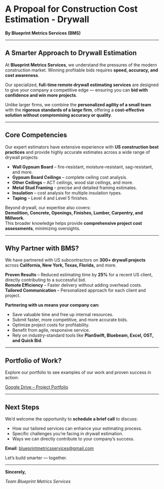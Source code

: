 # A Propoal for Construction Cost Estimation - Drywall 
**By Blueprint Metrics Services (BMS)**  

---

## A Smarter Approach to Drywall Estimation  
At **Blueprint Metrics Services**, we understand the pressures of the modern construction market. Winning profitable bids requires **speed, accuracy, and cost awareness**.  

Our specialized, **full-time remote drywall estimating services** are designed to give your company a competitive edge — ensuring you can **bid with confidence and win more projects**.  

Unlike larger firms, we combine the **personalized agility of a small team** with the **rigorous standards of a large firm**, offering a **cost-effective solution without compromising accuracy or quality**.  

---

## Core Competencies  
Our expert estimators have extensive experience with **US construction best practices** and provide highly accurate estimates across a wide range of drywall projects:  

- **Wall Gypsum Board** – fire-resistant, moisture-resistant, sag-resistant, and more.  
- **Gypsum Board Ceilings** – complete ceiling cost analysis.  
- **Other Ceilings** – ACT ceilings, wood slat ceilings, and more.  
- **Metal Stud Framing** – precise and detailed framing estimates.  
- **Insulation** – cost analysis for multiple insulation types.  
- **Taping** – Level 4 and Level 5 finishes.  

Beyond drywall, our expertise also covers:  
**Demolition, Concrete, Openings, Finishes, Lumber, Carpentry, and Millwork.**  
This broader knowledge helps provide **comprehensive project cost assessments**, minimizing oversights.  

---

## Why Partner with BMS?  
We have partnered with US subcontractors on **300+ drywall projects** across **California, New York, Texas, Florida,** and more.  

**Proven Results** – Reduced estimating time by **25%** for a recent US client, directly contributing to a successful bid.  
**Remote Efficiency** – Faster delivery without adding overhead costs.  
**Tailored Communication** – Personalized approach for each client and project.  

**Partnering with us means your company can:**  
- Save valuable time and free up internal resources.  
- Submit faster, more competitive, and more accurate bids.  
- Optimize project costs for profitability.  
- Benefit from agile, responsive service.  
- Rely on industry-standard tools like **PlanSwift, Bluebeam, Excel, OST, and Quick Bid**.  

---

## Portfolio of Work?  

Explore our portfolio to see examples of our work and proven success in action:

[Google Drive – Project Portfolio](https://drive.google.com/drive/folders/1ZqJugSjIrXdr8paJAosl8CRL1y17Q2FK?usp=drive_link)

---

## Next Steps  
We’d welcome the opportunity to **schedule a brief call** to discuss:  
- How our tailored services can enhance your estimating process.  
- Specific challenges you’re facing in drywall estimation.  
- Ways we can directly contribute to your company’s success. 

**Email**: [blueprintmetricsservices@gmail.com](mailto:blueprintmetricsservices@gmail.com)

Let’s build smarter — together.

---

**Sincerely,**  

*Team Blueprint Metrics Services*  
